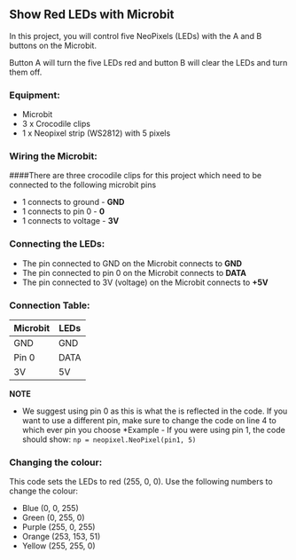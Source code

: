 ## Show Red LEDs with Microbit

In this project, you will control five NeoPixels (LEDs) with the A and B buttons on the Microbit.

Button A will turn the five LEDs red and button B will clear the LEDs and turn them off.

### Equipment:
- Microbit
- 3 x Crocodile clips
- 1 x Neopixel strip (WS2812) with 5 pixels

### Wiring the Microbit:
####There are three crocodile clips for this project which need to be connected to the following microbit pins
- 1 connects to ground - **GND**
- 1 connects to pin 0 - **0**
- 1 connects to voltage - **3V**

### Connecting the LEDs:
- The pin connected to GND on the Microbit connects to **GND**
- The pin connected to pin 0 on the Microbit connects to **DATA**
- The pin connected to 3V (voltage) on the Microbit connects to **+5V**

### Connection Table:

| Microbit       | LEDs       |
| ------------- | ------------- |
| GND | GND|
| Pin 0 | DATA |
| 3V | 5V |

**NOTE**
* We suggest using pin 0 as this is what the is reflected in the code. If you want to use a different pin, make sure to change the code on line 4 to which ever pin you choose
*Example - If you were using pin 1, the code should show:
<code>np = neopixel.NeoPixel(pin1, 5)</code>

### Changing the colour:
This code sets the LEDs to red (255, 0, 0).
Use the following numbers to change the colour:

- Blue (0, 0, 255)
- Green (0, 255, 0)
- Purple (255, 0, 255)
- Orange (253, 153, 51)
- Yellow (255, 255, 0)
